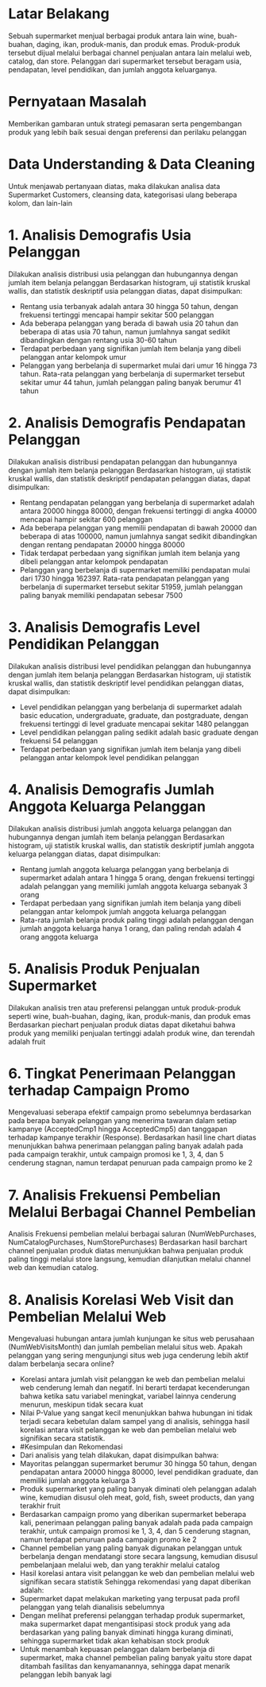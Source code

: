 # Latar Belakang
Sebuah supermarket menjual berbagai produk antara lain wine, buah-buahan, daging, ikan, produk-manis, dan produk emas. Produk-produk tersebut dijual melalui berbagai channel penjualan antara lain melalui web, catalog, dan store. Pelanggan dari supermarket tersebut beragam usia, pendapatan, level pendidikan, dan jumlah anggota keluarganya.
# Pernyataan Masalah
Memberikan gambaran untuk strategi pemasaran serta pengembangan produk yang lebih baik sesuai dengan preferensi dan perilaku pelanggan
# Data Understanding & Data Cleaning
Untuk menjawab pertanyaan diatas, maka dilakukan analisa data Supermarket Customers, cleansing data, kategorisasi ulang beberapa kolom, dan lain-lain
# 1. Analisis Demografis Usia Pelanggan
Dilakukan analisis distribusi usia pelanggan dan hubungannya dengan jumlah item belanja pelanggan
Berdasarkan histogram, uji statistik kruskal wallis, dan statistik deskriptif usia pelanggan diatas, dapat disimpulkan:
* Rentang usia terbanyak adalah antara 30 hingga 50 tahun, dengan frekuensi tertinggi mencapai hampir sekitar 500 pelanggan
* Ada beberapa pelanggan yang berada di bawah usia 20 tahun dan beberapa di atas usia 70 tahun, namun jumlahnya sangat sedikit dibandingkan dengan rentang usia 30-60 tahun
* Terdapat perbedaan yang signifikan jumlah item belanja yang dibeli pelanggan antar kelompok umur
* Pelanggan yang berbelanja di supermarket mulai dari umur 16 hingga 73 tahun. Rata-rata pelanggan yang berbelanja di supermarket tersebut sekitar umur 44 tahun, jumlah pelanggan paling banyak berumur 41 tahun
# 2. Analisis Demografis Pendapatan Pelanggan
Dilakukan analisis distribusi pendapatan pelanggan dan hubungannya dengan jumlah item belanja pelanggan
Berdasarkan histogram, uji statistik kruskal wallis, dan statistik deskriptif pendapatan pelanggan diatas, dapat disimpulkan:
* Rentang pendapatan pelanggan yang berbelanja di supermarket adalah antara 20000 hingga 80000, dengan frekuensi tertinggi di angka 40000 mencapai hampir sekitar 600 pelanggan
* Ada beberapa pelanggan yang memilii pendapatan di bawah 20000 dan beberapa di atas 100000, namun jumlahnya sangat sedikit dibandingkan dengan rentang pendapatan 20000 hingga 80000
* Tidak terdapat perbedaan yang signifikan jumlah item belanja yang dibeli pelanggan antar kelompok pendapatan
* Pelanggan yang berbelanja di supermarket memiliki pendapatan mulai dari 1730 hingga 162397. Rata-rata pendapatan pelanggan yang berbelanja di supermarket tersebut sekitar 51959, jumlah pelanggan paling banyak memiliki pendapatan sebesar 7500
# 3. Analisis Demografis Level Pendidikan Pelanggan
Dilakukan analisis distribusi level pendidikan pelanggan dan hubungannya dengan jumlah item belanja pelanggan
Berdasarkan histogram, uji statistik kruskal wallis, dan statistik deskriptif level pendidikan pelanggan diatas, dapat disimpulkan:
* Level pendidikan pelanggan yang berbelanja di supermarket adalah basic education, undergraduate, graduate, dan postgraduate, dengan frekuensi tertinggi di level graduate mencapai sekitar 1480 pelanggan
* Level pendidikan pelanggan paling sedikit adalah basic graduate dengan frekuensi 54 pelanggan
* Terdapat perbedaan yang signifikan jumlah item belanja yang dibeli pelanggan antar kelompok level pendidikan pelanggan
# 4. Analisis Demografis Jumlah Anggota Keluarga Pelanggan
Dilakukan analisis distribusi jumlah anggota keluarga pelanggan dan hubungannya dengan jumlah item belanja pelanggan
Berdasarkan histogram, uji statistik kruskal wallis, dan statistik deskriptif jumlah anggota keluarga pelanggan diatas, dapat disimpulkan:
* Rentang jumlah anggota keluarga pelanggan yang berbelanja di supermarket adalah antara 1 hingga 5 orang, dengan frekuensi tertinggi adalah pelanggan yang memiliki jumlah anggota keluarga sebanyak 3 orang
* Terdapat perbedaan yang signifikan jumlah item belanja yang dibeli pelanggan antar kelompok jumlah anggota keluarga pelanggan
* Rata-rata jumlah belanja produk paling tinggi adalah pelanggan dengan jumlah anggota keluarga hanya 1 orang, dan paling rendah adalah 4 orang anggota keluarga
# 5. Analisis Produk Penjualan Supermarket
Dilakukan analisis tren atau preferensi pelanggan untuk produk-produk seperti wine, buah-buahan, daging, ikan, produk-manis, dan produk emas
Berdasarkan piechart penjualan produk diatas dapat diketahui bahwa produk yang memiliki penjualan tertinggi adalah produk wine, dan terendah adalah fruit
# 6. Tingkat Penerimaan Pelanggan terhadap Campaign Promo
Mengevaluasi seberapa efektif  campaign promo sebelumnya berdasarkan pada berapa banyak pelanggan yang menerima tawaran dalam setiap kampanye (AcceptedCmp1 hingga AcceptedCmp5) dan tanggapan terhadap kampanye terakhir (Response).
Berdasarkan hasil line chart diatas menunjukkan bahwa penerimaan pelanggan paling banyak adalah pada pada campaign terakhir, untuk campaign promosi ke 1, 3, 4, dan 5 cenderung stagnan, namun terdapat penuruan pada campaign promo ke 2
# 7. Analisis Frekuensi Pembelian Melalui Berbagai Channel Pembelian
Analisis Frekuensi pembelian melalui berbagai saluran (NumWebPurchases, NumCatalogPurchases, NumStorePurchases)
Berdasarkan hasil barchart channel penjualan produk diatas menunjukkan bahwa penjualan produk paling tinggi melalui store langsung, kemudian dilanjutkan melalui channel web dan kemudian catalog.
# 8. Analisis Korelasi Web Visit dan Pembelian Melalui Web
Mengevaluasi hubungan antara jumlah kunjungan ke situs web perusahaan (NumWebVisitsMonth) dan jumlah pembelian melalui situs web. Apakah pelanggan yang sering mengunjungi situs web juga cenderung lebih aktif dalam berbelanja secara online?
- Korelasi antara jumlah visit pelanggan ke web dan pembelian melalui web cenderung lemah dan negatif. Ini berarti terdapat kecenderungan bahwa ketika satu variabel meningkat, variabel lainnya cenderung menurun, meskipun tidak secara kuat
- Nilai P-Value yang sangat kecil menunjukkan bahwa hubungan ini tidak terjadi secara kebetulan dalam sampel yang di analisis, sehingga hasil korelasi antara visit pelanggan ke web dan pembelian melalui web signifikan secara statistik.
- #Kesimpulan dan Rekomendasi
- Dari analisis yang telah dilakukan, dapat disimpulkan bahwa:
- Mayoritas pelanggan supermarket berumur 30 hingga 50 tahun, dengan pendapatan antara 20000 hingga 80000, level pendidikan graduate, dan memiliki jumlah anggota keluarga 3
- Produk supermarket yang paling banyak diminati oleh pelanggan adalah wine, kemudian disusul oleh meat, gold, fish, sweet products, dan yang terakhir fruit
- Berdasarkan campaign promo yang diberikan supermarket beberapa kali, penerimaan pelanggan paling banyak adalah pada pada campaign terakhir, untuk campaign promosi ke 1, 3, 4, dan 5 cenderung stagnan, namun terdapat penuruan pada campaign promo ke 2
- Channel pembelian yang paling banyak digunakan pelanggan untuk berbelanja dengan mendatangi store secara langsung, kemudian disusul pembelanjaan melalui web, dan yang terakhir melalui catalog
- Hasil korelasi antara visit pelanggan ke web dan pembelian melalui web signifikan secara statistik
Sehingga rekomendasi yang dapat diberikan adalah:
- Supermarket dapat melakukan marketing yang terpusat pada profil pelanggan yang telah dianalisis sebelumnya
- Dengan melihat preferensi pelanggan terhadap produk supermarket, maka supermarket dapat mengantisipasi stock produk yang ada berdasarkan yang paling banyak diminati hingga kurang diminati, sehingga supermarket tidak akan kehabisan stock produk
- Untuk menambah kepuasan pelanggan dalam berbelanja di supermarket, maka channel pembelian paling banyak yaitu store dapat ditambah fasilitas dan kenyamanannya, sehingga dapat menarik pelanggan lebih banyak lagi
